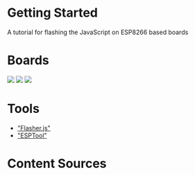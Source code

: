 # Getting Started
A tutorial for flashing the JavaScript  on ESP8266 based boards

# Boards
![](http://www.dx.com/p/open-smart-esp8266-esp-12e-development-board-serial-wi-fi-module-439965#.V_m2YGVeDeQ)
![](http://www.dx.com/p/esp8266-esp-12-development-board-serial-wi-fi-module-for-nodemcu-442191#.V_m2b2VeDeQ)
![](http://www.dx.com/p/nodemcu-lua-ch340g-esp8266-wi-fi-internet-development-board-module-436665#.V_m2fGVeDeQ)

# Tools
- ["Flasher.js"](https://github.com/thingsSDK/flasher.js)
- ["ESPTool"](https://github.com/themadinventor/esptool)

# Content Sources
[](http://crufti.com/getting-started-with-espruino-on-esp8266/)
[](http://learn.acrobotic.com/tutorials/post/esp8266-javascript-programming-using-espruino)
[](http://www.espruino.com/ESP8266_Flashing)

